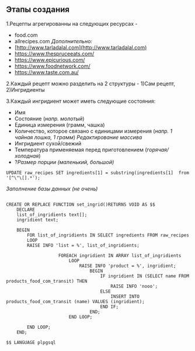 
## Этапы создания
1.Рецепты агрегированны на следующих ресурсах -
- food.com
- allrecipes.com
*Дополнительно:*
- [http://www.tarladalal.com](http://www.tarladalal.com)
- https://www.thespruceeats.com/
- https://www.epicurious.com/
- https://www.foodnetwork.com/
- https://www.taste.com.au/

2.Каждый рецепт можно разделить на 2 структуры - 1)Сам рецепт, 2)Ингридиенты 

3.Каждый ингридиент может иметь следующие состояния:
- Имя
- Состояние (*напр. молотый*)
- Единица измерения (грамм, чашка)
- Количество, которое связано с единицами измерения (*напр. 1 чайная лошка, 1 грамм*)
_Редактирование массива_
- Ингридиент сухой/свежий
- Температура применяемая перед приготовлением (*горячая/холодная*)
- ?*Размер порции (маленький, большой)*
```postgresql
UPDATE raw_recipes SET ingredients[1] = substring(ingredients[1]  from '[^\"\[].*');
```

_Заполнение базы данных (не очень)_
```postgresql
			
CREATE OR REPLACE FUNCTION set_ingrid()RETURNS VOID AS $$
	DECLARE
	list_of_ingridients text[];
	ingridient text;
	
	BEGIN
		FOR list_of_ingridients IN SELECT ingredients FROM raw_recipes
		LOOP
		RAISE INFO 'list = %', list_of_ingridients;
					
					FOREACH ingridient IN ARRAY list_of_ingridients
						LOOP
							RAISE INFO 'product = %', ingridient;
								BEGIN
									IF ingridient IN (SELECT name FROM products_food_com_transit) THEN
										RAISE INFO 'nooo';
									ELSE
										INSERT INTO products_food_com_transit (name) VALUES (ingridient);
									END IF;
								END;													
						END LOOP;
						
		END LOOP;
	END;

$$ LANGUAGE plpgsql
```